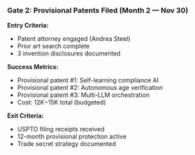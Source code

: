 ### Gate 2: Provisional Patents Filed (Month 2 — Nov 30)

**Entry Criteria:**

- Patent attorney engaged (Andrea Steel)
- Prior art search complete
- 3 invention disclosures documented

**Success Metrics:**

- Provisional patent #1: Self-learning compliance AI
- Provisional patent #2: Autonomous age verification
- Provisional patent #3: Multi-LLM orchestration
- Cost: $12K-$15K total (budgeted)

**Exit Criteria:**

- USPTO filing receipts received
- 12-month provisional protection active
- Trade secret strategy documented
